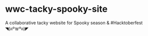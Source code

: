 # wwc-tacky-spooky-site
A collaborative tacky website for Spooky season &amp; #Hacktoberfest ◥(ฅº￦ºฅ)◤
